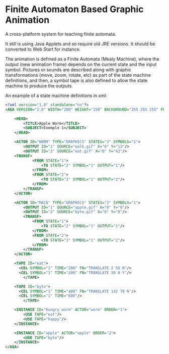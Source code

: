 # Finite Automaton Based Graphic Animation

A cross-platform system for teaching finite automata.

It still is using Java Applets and so require old JRE versions.
It should be converted to Web Start for instance.

The animation is defined as a Finite Automata (Mealy Machine), where the output (new animation frame) depends on the current state and the input symbol. Pictures or sounds are described along with graphic transformations (move, zoom, rotate, etc) as part of the state machine definitions, and then, a symbol tape is also defined to allow the state machine to produce the outputs.

An example of a state machine definitions in xml:

```xml
<?xml version="1.0" standalone="no"?>
<AGA VERSION="2.0" WIDTH="200" HEIGHT="150" BACKGROUND="255 255 255" FRAMERATE="10" REPEAT="LOOP">

	<HEAD>
		<TITLE>Apple Worm</TITLE>
		<SUBJECT>Exemple 1</SUBJECT>
	</HEAD>

	<ACTOR ID="WORM" TYPE="GRAPHICS" STATES="3" SYMBOLS="1">
		<OUTPUT ID="1" SOURCE="walk.gif" X="0" Y="13"/>
		<OUTPUT ID="2" SOURCE="eat.gif" X="0" Y="42"/>
  	<TRANSF>
			<FROM STATE="1">
				<TO STATE="2" SYMBOL="1" OUTPUT="1"/>
			</FROM>
			<FROM STATE="2">	
				<TO STATE="3" SYMBOL="1" OUTPUT="2"/>
			</FROM>
		</TRANSF>
	</ACTOR>

	<ACTOR ID="MACA" TYPE="GRAPHICS" STATES="3" SYMBOLS="1">
		<OUTPUT ID="1" SOURCE="apple.gif" X="0" Y="0"/>
		<OUTPUT ID="2" SOURCE="byte.gif" X="0" Y="0"/>		
		<TRANSF>
			<FROM STATE="1">
				<TO STATE="2" SYMBOL="1" OUTPUT="1"/>				
			</FROM>
			<FROM STATE="2">
				<TO STATE="3" SYMBOL="1" OUTPUT="2"/>	
			</FROM>
		</TRANSF>	
	</ACTOR>

	<TAPE ID="eat">
	  <CEL SYMBOL="1" TIME="200" FN="TRANSLATE 2 50 N"/>
	  <CEL SYMBOL="1" TIME="200" FN="TRANSLATE 30 0 Y"/>		
        </TAPE>

	<TAPE ID="byte">
	  <CEL SYMBOL="1" TIME="400" FN="TRANSLATE 142 70 N"/>
	  <CEL SYMBOL="1" TIME="600"/>
        </TAPE>

	<INSTANCE ID="hungry worm" ACTOR="worm" ORDER="1">
		<USE TAPE="eat"/>
		<USE TAPE="happy"/>
	</INSTANCE>	

	<INSTANCE ID="apple" ACTOR="apple" ORDER="2">
		<USE TAPE="byte"/>
	</INSTANCE>
</AGA>	
```
